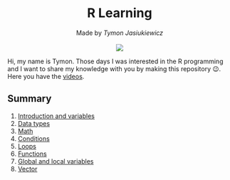 <h1 align="center">R Learning</h1>

<p align="center">
  Made by <i>Tymon Jasiukiewicz</i><br><br>
  <img src="https://img.shields.io/badge/r-%23276DC3.svg?style=for-the-badge&logo=r&logoColor=white">
</p>

<p>Hi, my name is Tymon. Those days I was interested in the R programming and I want to share my knowledge with you by making this repository 😉. Here you have the <a href="https://www.youtube.com/watch?v=ybb5clTk90M&list=PLSFOLF4KDRKM-JYW9aJwWfZpLE6sscpDs&ab_channel=TymonJasiukiewicz">videos</a>.</p>

## Summary

1. [Introduction and variables](https://github.com/jasiukiewicztymon/RLearning/blob/main/Pages/%231/Variables.md)
2. [Data types](https://github.com/jasiukiewicztymon/RLearning/blob/main/Pages/%232/Data%20types.md)
3. [Math](https://github.com/jasiukiewicztymon/RLearning/blob/main/Pages/%233/Math.md)
4. [Conditions](https://github.com/jasiukiewicztymon/RLearning/blob/main/Pages/%234/Conditions.md)
5. [Loops](https://github.com/jasiukiewicztymon/RLearning/blob/main/Pages/%235/Loops.md)
6. [Functions](https://github.com/jasiukiewicztymon/RLearning/blob/main/Pages/%236/Functions.md)
7. [Global and local variables](https://github.com/jasiukiewicztymon/RLearning/blob/main/Pages/%237/GlobalAndLocalVariables.md)
8. [Vector](https://github.com/jasiukiewicztymon/RLearning/blob/main/Pages/%238/Vector.md)
